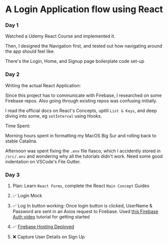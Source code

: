 # A Login Application flow using React

### Day 1
Watched a Udemy React Course and implemented it.

Then, I designed the Navigation first, and tested out how navigating around the app should feel like.

There's the Login, Home, and Signup page boilerplate code set-up

### Day 2

Writing the actual React Application:

Since this project has to communicate with Firebase, I researched on some Firebase repos. Also going through existing repos was confusing initially.

I read the official docs on React's Concepts, uptill `List & Keys`, and deep diving into some, eg `setInterval` using Hooks.

Time Spent:

Morning hours spent in formatting my MacOS Big Sur and rolling back to stable Catalina.

Afternoon was spent fixing the `.env` file fiasco, which I accidently stored in `/src/.env` and wondering why all the tutorials didn't work. Need some good indentation on VSCode's File Gutter.

### Day 3

1. Plan: Learn `React Forms`, complete the React `Main Concept` Guides

2. ✅ Login Mock

3. ✅ Log In button working: Once login button is clicked, UserName & Password are sent in an Axios request to Firebase. Used [this Firebase Auth video](https://www.youtube.com/watch?v=unr4s3jd9qA) tutorial for getting started

4. ✅ [Firebase Hosting Deployed](https://v-react-login-demo.web.app/login)

5. ❌ Capture User Details on Sign Up